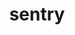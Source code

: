 ---
title: sentry
description: >-
  Sentry is an error-tracking and performance monitoring platform platform that helps developers monitor live applications. 
opinion: >-
  It has the following strengths:
  
  - Tracks events across frontend and backend

  - Provides good information on app crashes such as basic device profile, user information and detailed stack trace

link: 
  - https://sentry.io/
ring: adopt
quadrant: platform
businessModel:
  - saas
projectIds:
  - attend
  - diana-health
---